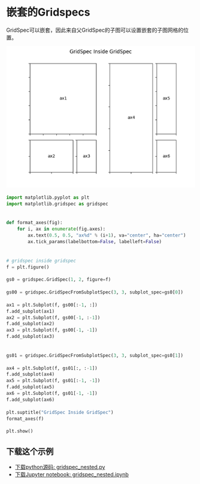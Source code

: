 # 嵌套的Gridspecs

GridSpec可以嵌套，因此来自父GridSpec的子图可以设置嵌套的子图网格的位置。

![嵌套的Gridspecs示例](/static/images/gallery/sphx_glr_gridspec_nested_001.png)

```python
import matplotlib.pyplot as plt
import matplotlib.gridspec as gridspec


def format_axes(fig):
    for i, ax in enumerate(fig.axes):
        ax.text(0.5, 0.5, "ax%d" % (i+1), va="center", ha="center")
        ax.tick_params(labelbottom=False, labelleft=False)


# gridspec inside gridspec
f = plt.figure()

gs0 = gridspec.GridSpec(1, 2, figure=f)

gs00 = gridspec.GridSpecFromSubplotSpec(3, 3, subplot_spec=gs0[0])

ax1 = plt.Subplot(f, gs00[:-1, :])
f.add_subplot(ax1)
ax2 = plt.Subplot(f, gs00[-1, :-1])
f.add_subplot(ax2)
ax3 = plt.Subplot(f, gs00[-1, -1])
f.add_subplot(ax3)


gs01 = gridspec.GridSpecFromSubplotSpec(3, 3, subplot_spec=gs0[1])

ax4 = plt.Subplot(f, gs01[:, :-1])
f.add_subplot(ax4)
ax5 = plt.Subplot(f, gs01[:-1, -1])
f.add_subplot(ax5)
ax6 = plt.Subplot(f, gs01[-1, -1])
f.add_subplot(ax6)

plt.suptitle("GridSpec Inside GridSpec")
format_axes(f)

plt.show()
```

## 下载这个示例
            
- [下载python源码: gridspec_nested.py](https://matplotlib.org/_downloads/gridspec_nested.py)
- [下载Jupyter notebook: gridspec_nested.ipynb](https://matplotlib.org/_downloads/gridspec_nested.ipynb)